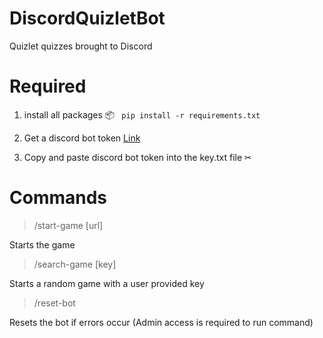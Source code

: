 # DiscordQuizletBot
 Quizlet quizzes brought to Discord

# Required

1. install all packages 📦 ``` pip install -r requirements.txt```


2. Get a discord bot token [Link](https://discord.com/developers/applications)


3. Copy and paste discord bot token into the key.txt file ✂


# Commands

>/start-game [url]
>
Starts the game

>/search-game [key]
>
Starts a random game with a user provided key

>/reset-bot
>
Resets the bot if errors occur (Admin access is required to run command)

